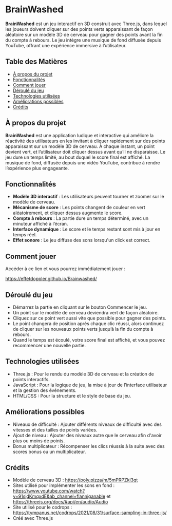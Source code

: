 # BrainWashed

**BrainWashed** est un jeu interactif en 3D construit avec Three.js, dans lequel les joueurs doivent cliquer sur des points verts apparaissant de façon aléatoire sur un modèle 3D de cerveau pour gagner des points avant la fin du compte à rebours. Le jeu intègre une musique de fond diffusée depuis YouTube, offrant une expérience immersive à l’utilisateur.

## Table des Matières
- [À propos du projet](#à-propos-du-projet)
- [Fonctionnalités](#fonctionnalités)
- [Comment jouer](#comment-jouer)
- [Déroulé du jeu](#déroulé-du-jeu)
- [Technologies utilisées](#technologies-utilisées)
- [Améliorations possibles](#améliorations-possibles)
- [Crédits](#crédits)

## À propos du projet
**BrainWashed** est une application ludique et interactive qui améliore la réactivité des utilisateurs en les invitant à cliquer rapidement sur des points apparaissant sur un modèle 3D de cerveau. À chaque instant, un point devient vert, et l’utilisateur doit cliquer dessus avant qu’il ne disparaisse. Le jeu dure un temps limité, au bout duquel le score final est affiché. La musique de fond, diffusée depuis une vidéo YouTube, contribue à rendre l’expérience plus engageante.

## Fonctionnalités
- **Modèle 3D interactif** : Les utilisateurs peuvent tourner et zoomer sur le modèle de cerveau.
- **Mécanisme de score** : Les points changent de couleur en vert aléatoirement, et cliquer dessus augmente le score.
- **Compte à rebours** : La partie dure un temps déterminé, avec un minuteur affiché à l’écran.
- **Interface dynamique** : Le score et le temps restant sont mis à jour en temps réel.
- **Effet sonore** : Le jeu diffuse des sons lorsqu'un click est correct.

## Comment jouer

Accéder à ce lien et vous pourrez immédiatement jouer : 

  https://effetdoppler.github.io/Brainwashed/

## Déroulé du jeu

- Démarrez la partie en cliquant sur le bouton Commencer le jeu.
- Un point sur le modèle de cerveau deviendra vert de façon aléatoire.
- Cliquez sur ce point vert aussi vite que possible pour gagner des points.
- Le point changera de position après chaque clic réussi, alors continuez de cliquer sur les nouveaux points verts jusqu’à la fin du compte à rebours.
- Quand le temps est écoulé, votre score final est affiché, et vous pouvez recommencer une nouvelle partie.

## Technologies utilisées

- Three.js : Pour le rendu du modèle 3D de cerveau et la création de points interactifs.
- JavaScript : Pour la logique de jeu, la mise à jour de l’interface utilisateur et la gestion des événements.
- HTML/CSS : Pour la structure et le style de base du jeu.

## Améliorations possibles

- Niveaux de difficulté : Ajouter différents niveaux de difficulté avec des vitesses et des tailles de points variées.
- Ajout de niveau : Ajouter des niveaux autre que le cerveau afin d'avoir plus ou moins de points.
- Bonus multiplicateur : Récompenser les clics réussis à la suite avec des scores bonus ou un multiplicateur.

## Crédits

- Modèle de cerveau 3D : https://poly.pizza/m/5mPRPZkI3qt
- Sites utilisé pour implémenter les sons en fond : https://www.youtube.com/watch?v=91sjdKmqxdE&ab_channel=flanniganable et https://threejs.org/docs/#api/en/audio/Audio
- Site utilisé pour le codrops : https://tympanus.net/codrops/2021/08/31/surface-sampling-in-three-js/
- Créé avec Three.js
